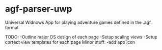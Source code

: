 # agf-parser-uwp
Universal Widnows App for playing adventure games defined in the .agf format.

TODO:
-Outline major DS design of each page
-Setup scaling views
-Setup correct view templates for each page
Minor stuff:
-add app icon
